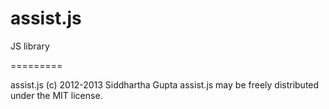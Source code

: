 assist.js
=========

JS library

=========

assist.js
(c) 2012-2013 Siddhartha Gupta
assist.js may be freely distributed under the MIT license.
